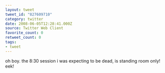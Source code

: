 ```yaml
---
layout: tweet
tweet_id: "827609710"
category: twitter
date: 2008-06-05T12:28:41.000Z
source: Twitter Web Client
favorite_count: 0
retweet_count: 0
tags:
- tweet
---
```


oh boy. the 8:30 session i was expecting to be dead, is standing room only!  eek!
